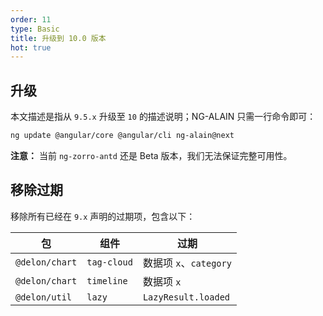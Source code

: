 ```yaml
---
order: 11
type: Basic
title: 升级到 10.0 版本
hot: true
---
```


## 升级

本文描述是指从 `9.5.x` 升级至 `10` 的描述说明；NG-ALAIN 只需一行命令即可：

```bash
ng update @angular/core @angular/cli ng-alain@next
```

**注意：** 当前 `ng-zorro-antd` 还是 Beta 版本，我们无法保证完整可用性。

## 移除过期

移除所有已经在 `9.x` 声明的过期项，包含以下：

| 包 | 组件 | 过期 |
|---|----|-----|
| `@delon/chart` | `tag-cloud` | 数据项 `x`、`category` |
| `@delon/chart` | `timeline` | 数据项 `x` |
| `@delon/util` | `lazy` | `LazyResult.loaded` |